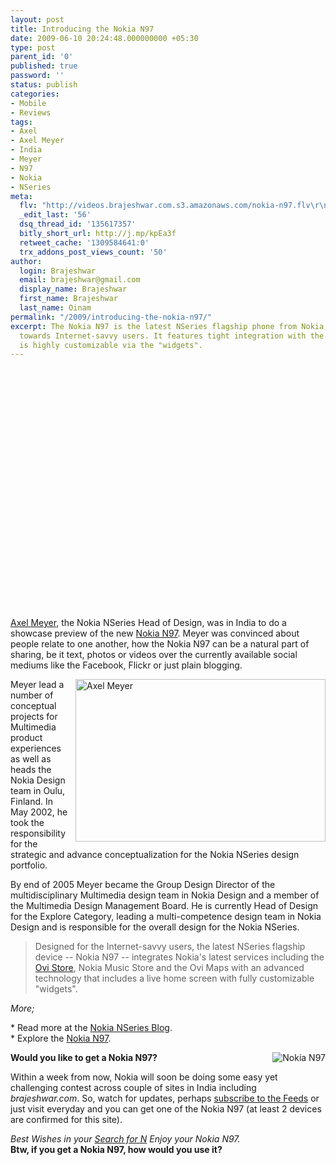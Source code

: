 ```yaml
---
layout: post
title: Introducing the Nokia N97
date: 2009-06-10 20:24:48.000000000 +05:30
type: post
parent_id: '0'
published: true
password: ''
status: publish
categories:
- Mobile
- Reviews
tags:
- Axel
- Axel Meyer
- India
- Meyer
- N97
- Nokia
- NSeries
meta:
  flv: "http://videos.brajeshwar.com.s3.amazonaws.com/nokia-n97.flv\r\nhttp://videos.brajeshwar.com.s3.amazonaws.com/nokia-n97.jpg"
  _edit_last: '56'
  dsq_thread_id: '135617357'
  bitly_short_url: http://j.mp/kpEa3f
  retweet_cache: '1309584641:0'
  trx_addons_post_views_count: '50'
author:
  login: Brajeshwar
  email: brajeshwar@gmail.com
  display_name: Brajeshwar
  first_name: Brajeshwar
  last_name: Oinam
permalink: "/2009/introducing-the-nokia-n97/"
excerpt: The Nokia N97 is the latest NSeries flagship phone from Nokia, which is geared
  towards Internet-savvy users. It features tight integration with the Ovi Store,
  is highly customizable via the "widgets".
---
```

<p><object width="640" height="385"><param name="movie" value="http://www.youtube.com/v/2O2Li74EYew&hl=en&fs=1&rel=0" /><param name="allowFullScreen" value="true" /><param name="allowscriptaccess" value="always" /><embed src="http://www.youtube.com/v/2O2Li74EYew&hl=en&fs=1&rel=0" type="application/x-shockwave-flash" allowscriptaccess="always" allowfullscreen="true" width="640" height="385"></embed></object></p>
<p><!--more--></p>
<p><a href="http://www.linkedin.com/pub/axel-meyer/4/b6b/569">Axel Meyer</a>, the Nokia NSeries Head of Design, was in India to do a showcase preview of the new <a href="http://www.nokia.com/n97/">Nokia N97</a>. Meyer was convinced about people relate to one another, how the Nokia N97 can be a natural part of sharing, be it text, photos or videos over the currently available social mediums like the Facebook, Flickr or just plain blogging.</p>
<p><a href="http://www.flickr.com/photos/brajeshwar/sets/72157619533608258/"><img src="/static/2009/06/axel-meyer.jpg" alt="Axel Meyer" style="width: 400px; height: 260px; float: right; border: 0 none; margin: 0 0 0 10px;" /></a>Meyer lead a number of conceptual projects for Multimedia product experiences as well as heads the Nokia Design team in Oulu, Finland. In May 2002, he took the responsibility for the strategic and advance conceptualization for the Nokia NSeries design portfolio.</p>
<p>By end of 2005 Meyer became the Group Design Director of the multidisciplinary Multimedia design team in Nokia Design and a member of the Multimedia Design Management Board. He is currently Head of Design for the Explore Category, leading a multi-competence design team in Nokia Design and is responsible for the overall design for the Nokia NSeries.</p>
<blockquote><p>Designed for the Internet-savvy users, the latest NSeries flagship device -- Nokia N97 -- integrates Nokia's latest services including the <a href="http://store.ovi.com/">Ovi Store</a>, Nokia Music Store and the Ovi Maps with an advanced technology that includes a live home screen with fully customizable "widgets".</p></blockquote>
<p><em>More;</em></p>
<p>* Read more at the <a href="http://blogs.nokia.com/nseries/">Nokia NSeries Blog</a>.<br />
* Explore the <a href="http://www.nokia.com/n97/">Nokia N97</a>.</p>
<p><img src="/static/2009/06/nokia-n97-small.jpg" alt="Nokia N97" style="border: 0 none; float: right; margin: 0;" /><strong>Would you like to get a Nokia N97?</strong></p>
<p>Within a week from now, Nokia will soon be doing some easy yet challenging contest across couple of sites in India including <em>brajeshwar.com</em>. So, watch for updates, perhaps <a href="http://feeds2.feedburner.com/brajeshwar">subscribe to the Feeds</a> or just visit everyday and you can get one of the Nokia N97 (at least 2 devices are confirmed for this site).</p>
<p><em>Best Wishes in your <a href="http://brajeshwar.wpengine.com/2009/nokia-search-for-n/">Search for N</a> Enjoy your Nokia N97.</em><br />
<strong>Btw, if you get a Nokia N97, how would you use it?</strong></p>
